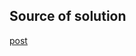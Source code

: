 ## Source of solution

[post](https://dev.to/ammartinwala52/clear-cache-on-build-for-react-apps-1k8j)